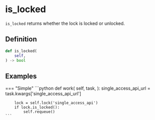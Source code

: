 # is_locked

`is_locked` returns whether the lock is locked or unlocked.


## Definition

```python
def is_locked(
    self,
) -> bool
```


## Examples

=== "Simple"
    ```python
    def work(
        self,
        task,
    ):
        single_access_api_url = task.kwargs['single_access_api_url']

        lock = self.lock('single_access_api')
        if lock.is_locked():
            self.requeue()
    ```

